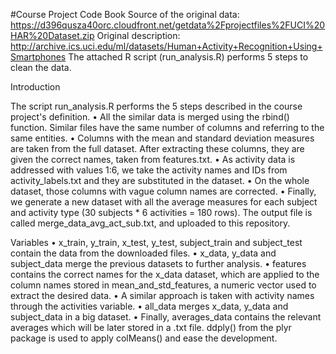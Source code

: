 #Course Project Code Book
Source of the original data: https://d396qusza40orc.cloudfront.net/getdata%2Fprojectfiles%2FUCI%20HAR%20Dataset.zip
Original description: http://archive.ics.uci.edu/ml/datasets/Human+Activity+Recognition+Using+Smartphones
The attached R script (run_analysis.R) performs 5 steps to clean the data. 

Introduction

The script run_analysis.R performs the 5 steps described in the course project's definition.
•	All the similar data is merged using the rbind() function. Similar files have the same number of columns and referring to the same entities.
•	Columns with the mean and standard deviation measures are taken from the full dataset. After extracting these columns, they are given the correct names, taken from features.txt.
•	As activity data is addressed with values 1:6, we take the activity names and IDs from activity_labels.txt and they are substituted in the dataset.
•	On the whole dataset, those columns with vague column names are corrected.
•	Finally, we generate a new dataset with all the average measures for each subject and activity type (30 subjects * 6 activities = 180 rows). The output file is called merge_data_avg_act_sub.txt, and uploaded to this repository.

Variables
•	x_train, y_train, x_test, y_test, subject_train and subject_test contain the data from the downloaded files.
•	x_data, y_data and subject_data merge the previous datasets to further analysis.
•	features contains the correct names for the x_data dataset, which are applied to the column names stored in mean_and_std_features, a numeric vector used to extract the desired data.
•	A similar approach is taken with activity names through the activities variable.
•	all_data merges x_data, y_data and subject_data in a big dataset.
•	Finally, averages_data contains the relevant averages which will be later stored in a .txt file. ddply() from the plyr package is used to apply colMeans() and ease the development.
